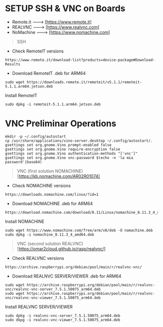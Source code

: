 # SETUP SSH & VNC on Boards


- Remote.it ---> [https://www.remote.it]
- REALVNC ---> [https://www.realvnc.com]
- NoMachine ---> [https://www.nomachine.com]

> SSH
- Check RemoteIT versions
```
https://www.remote.it/download-list?products=device-package#Download-Results
```

- Download RemoteIT .deb for ARM64
```
sudo wget https://downloads.remote.it/remoteit/v5.1.1/remoteit-5.1.1.arm64.jetson.deb
```

Install RemoteIT
```
sudo dpkg -i remoteit-5.1.1.arm64.jetson.deb
```


# VNC Preliminar Operations
```
mkdir -p ~/.config/autostart
cp /usr/share/applications/vino-server.desktop ~/.config/autostart/.
gsettings set org.gnome.Vino prompt-enabled false
gsettings set org.gnome.Vino require-encryption false
gsettings set org.gnome.Vino authentication-methods "['vnc']"
gsettings set org.gnome.Vino vnc-password $(echo -n 'la mia password'|base64)
```

> VNC (first solution NOMACHINE) 
[https://kb.nomachine.com/AR02R01074]

- Check NOMACHINE versions
```
https://downloads.nomachine.com/linux/?id=1
```

- Download NOMACHINE .deb for ARM64
```
https://download.nomachine.com/download/8.11/Linux/nomachine_8.11.3_4_amd64.deb
```

Install NOMACHINE
```
sudo wget https://www.nomachine.com/free/arm/v8/deb -O nomachine.deb
sudo dpkg -i nomachine_8.11.3_4_amd64.deb
```

> VNC (second solution REALVNC)
[https://omar2cloud.github.io/rasp/realvnc/]

- Check REALVNC versions
```
https://archive.raspberrypi.org/debian/pool/main/r/realvnc-vnc/
```

- Download REALNVC SERVER/VIEWER .deb for ARM64
```
sudo wget https://archive.raspberrypi.org/debian/pool/main/r/realvnc-vnc/realvnc-vnc-server_7.5.1.50075_arm64.deb
sudo wget https://archive.raspberrypi.org/debian/pool/main/r/realvnc-vnc/realvnc-vnc-viewer_7.5.1.50075_arm64.deb
```

Install REALVNC SERVER/VIEWER
```
sudo dpkg -i realvnc-vnc-server_7.5.1.50075_arm64.deb
sudo dkpg -i realvnc-vnc-viewer_7.5.1.50075_arm64.deb
```
